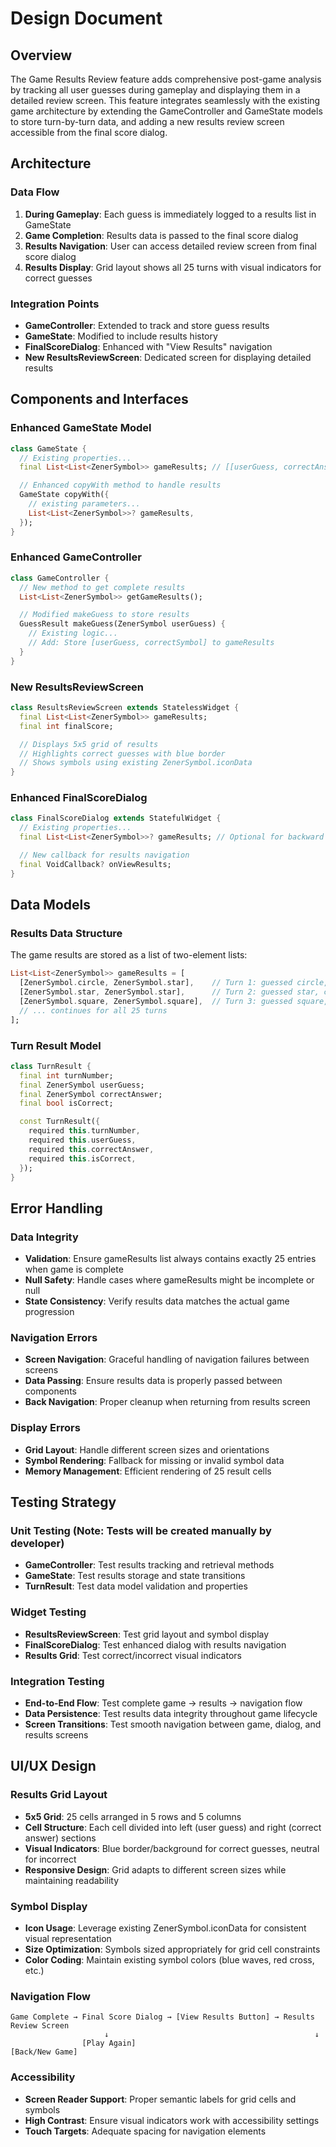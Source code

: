 # Design Document

## Overview

The Game Results Review feature adds comprehensive post-game analysis by tracking all user guesses during gameplay and displaying them in a detailed review screen. This feature integrates seamlessly with the existing game architecture by extending the GameController and GameState models to store turn-by-turn data, and adding a new results review screen accessible from the final score dialog.

## Architecture

### Data Flow

1. **During Gameplay**: Each guess is immediately logged to a results list in GameState
2. **Game Completion**: Results data is passed to the final score dialog
3. **Results Navigation**: User can access detailed review screen from final score dialog
4. **Results Display**: Grid layout shows all 25 turns with visual indicators for correct guesses

### Integration Points

- **GameController**: Extended to track and store guess results
- **GameState**: Modified to include results history
- **FinalScoreDialog**: Enhanced with "View Results" navigation
- **New ResultsReviewScreen**: Dedicated screen for displaying detailed results

## Components and Interfaces

### Enhanced GameState Model

```dart
class GameState {
  // Existing properties...
  final List<List<ZenerSymbol>> gameResults; // [[userGuess, correctAnswer], ...]

  // Enhanced copyWith method to handle results
  GameState copyWith({
    // existing parameters...
    List<List<ZenerSymbol>>? gameResults,
  });
}
```

### Enhanced GameController

```dart
class GameController {
  // New method to get complete results
  List<List<ZenerSymbol>> getGameResults();

  // Modified makeGuess to store results
  GuessResult makeGuess(ZenerSymbol userGuess) {
    // Existing logic...
    // Add: Store [userGuess, correctSymbol] to gameResults
  }
}
```

### New ResultsReviewScreen

```dart
class ResultsReviewScreen extends StatelessWidget {
  final List<List<ZenerSymbol>> gameResults;
  final int finalScore;

  // Displays 5x5 grid of results
  // Highlights correct guesses with blue border
  // Shows symbols using existing ZenerSymbol.iconData
}
```

### Enhanced FinalScoreDialog

```dart
class FinalScoreDialog extends StatefulWidget {
  // Existing properties...
  final List<List<ZenerSymbol>>? gameResults; // Optional for backward compatibility

  // New callback for results navigation
  final VoidCallback? onViewResults;
}
```

## Data Models

### Results Data Structure

The game results are stored as a list of two-element lists:

```dart
List<List<ZenerSymbol>> gameResults = [
  [ZenerSymbol.circle, ZenerSymbol.star],    // Turn 1: guessed circle, correct was star
  [ZenerSymbol.star, ZenerSymbol.star],      // Turn 2: guessed star, correct was star (match)
  [ZenerSymbol.square, ZenerSymbol.square],  // Turn 3: guessed square, correct was square (match)
  // ... continues for all 25 turns
];
```

### Turn Result Model

```dart
class TurnResult {
  final int turnNumber;
  final ZenerSymbol userGuess;
  final ZenerSymbol correctAnswer;
  final bool isCorrect;

  const TurnResult({
    required this.turnNumber,
    required this.userGuess,
    required this.correctAnswer,
    required this.isCorrect,
  });
}
```

## Error Handling

### Data Integrity

- **Validation**: Ensure gameResults list always contains exactly 25 entries when game is complete
- **Null Safety**: Handle cases where gameResults might be incomplete or null
- **State Consistency**: Verify results data matches the actual game progression

### Navigation Errors

- **Screen Navigation**: Graceful handling of navigation failures between screens
- **Data Passing**: Ensure results data is properly passed between components
- **Back Navigation**: Proper cleanup when returning from results screen

### Display Errors

- **Grid Layout**: Handle different screen sizes and orientations
- **Symbol Rendering**: Fallback for missing or invalid symbol data
- **Memory Management**: Efficient rendering of 25 result cells

## Testing Strategy

### Unit Testing (Note: Tests will be created manually by developer)

- **GameController**: Test results tracking and retrieval methods
- **GameState**: Test results storage and state transitions
- **TurnResult**: Test data model validation and properties

### Widget Testing

- **ResultsReviewScreen**: Test grid layout and symbol display
- **FinalScoreDialog**: Test enhanced dialog with results navigation
- **Results Grid**: Test correct/incorrect visual indicators

### Integration Testing

- **End-to-End Flow**: Test complete game → results → navigation flow
- **Data Persistence**: Test results data integrity throughout game lifecycle
- **Screen Transitions**: Test smooth navigation between game, dialog, and results screens

## UI/UX Design

### Results Grid Layout

- **5x5 Grid**: 25 cells arranged in 5 rows and 5 columns
- **Cell Structure**: Each cell divided into left (user guess) and right (correct answer) sections
- **Visual Indicators**: Blue border/background for correct guesses, neutral for incorrect
- **Responsive Design**: Grid adapts to different screen sizes while maintaining readability

### Symbol Display

- **Icon Usage**: Leverage existing ZenerSymbol.iconData for consistent visual representation
- **Size Optimization**: Symbols sized appropriately for grid cell constraints
- **Color Coding**: Maintain existing symbol colors (blue waves, red cross, etc.)

### Navigation Flow

```
Game Complete → Final Score Dialog → [View Results Button] → Results Review Screen
                     ↓                                              ↓
                [Play Again]                                   [Back/New Game]
```

### Accessibility

- **Screen Reader Support**: Proper semantic labels for grid cells and symbols
- **High Contrast**: Ensure visual indicators work with accessibility settings
- **Touch Targets**: Adequate spacing for navigation elements
